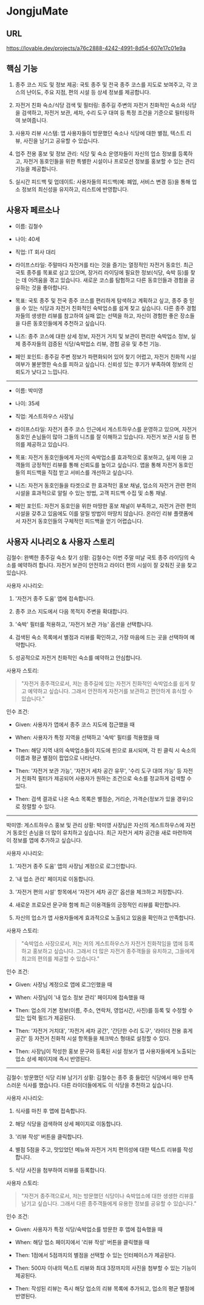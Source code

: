 # JongjuMate

## URL
https://lovable.dev/projects/a76c2888-4242-4991-8d54-607e17c01e9a

## 핵심 기능
1. 종주 코스 지도 및 정보 제공: 국토 종주 및 전국 종주 코스를 지도로 보여주고, 각 코스의 난이도, 주요 지점, 편의 시설 등 상세 정보를 제공합니다.

2. 자전거 친화 숙소/식당 검색 및 필터링: 종주길 주변의 자전거 친화적인 숙소와 식당을 검색하고, 자전거 보관, 세차, 수리 도구 대여 등 특정 조건을 기준으로 필터링하여 보여줍니다.

3. 사용자 리뷰 시스템: 앱 사용자들이 방문했던 숙소나 식당에 대한 별점, 텍스트 리뷰, 사진을 남기고 공유할 수 있습니다.

4. 업주 전용 홍보 및 정보 관리: 식당 및 숙소 운영자들이 자신의 업소 정보를 등록하고, 자전거 동호인들을 위한 특별한 시설이나 프로모션 정보를 홍보할 수 있는 관리 기능을 제공합니다.

5. 실시간 피드백 및 업데이트: 사용자들의 피드백(예: 폐업, 서비스 변경 등)을 통해 업소 정보의 최신성을 유지하고, 리스트에 반영합니다.

## 사용자 페르소나
- 이름: 김철수

- 나이: 40세

- 직업: IT 회사 대리

- 라이프스타일: 주말마다 자전거를 타는 것을 즐기는 열정적인 자전거 동호인. 최근 국토 종주를 목표로 삼고 있으며, 장거리 라이딩에 필요한 정보(식당, 숙박 등)를 찾는 데 어려움을 겪고 있습니다. 새로운 코스를 탐험하고 다른 동호인들과 경험을 공유하는 것을 좋아합니다.

- 목표: 국토 종주 및 전국 종주 코스를 편리하게 탐색하고 계획하고 싶고, 종주 중 믿을 수 있는 식당과 자전거 친화적인 숙박업소를 쉽게 찾고 싶습니다. 다른 종주 경험자들의 생생한 리뷰를 참고하여 실패 없는 선택을 하고, 자신이 경험한 좋은 장소들을 다른 동호인들에게 추천하고 싶습니다.

- 니즈: 종주 코스에 대한 상세 정보, 자전거 거치 및 보관이 편리한 숙박업소 정보, 실제 종주자들의 검증된 식당/숙박업소 리뷰, 경험 공유 및 추천 기능.

- 페인 포인트: 종주길 주변 정보가 파편화되어 있어 찾기 어렵고, 자전거 친화적 시설 여부가 불분명한 숙소를 피하고 싶습니다. 신뢰성 있는 후기가 부족하여 정보의 신뢰도가 낮다고 느낍니다.

---

- 이름: 박미영

- 나이: 35세

- 직업: 게스트하우스 사장님

- 라이프스타일: 자전거 종주 코스 인근에서 게스트하우스를 운영하고 있으며, 자전거 동호인 손님들이 많아 그들의 니즈를 잘 이해하고 있습니다. 자전거 보관 시설 등 편의를 제공하고 있습니다.

- 목표: 자전거 동호인들에게 자신의 숙박업소를 효과적으로 홍보하고, 실제 이용 고객들의 긍정적인 리뷰를 통해 신뢰도를 높이고 싶습니다. 앱을 통해 자전거 동호인들의 피드백을 직접 받고 서비스를 개선하고 싶습니다.

- 니즈: 자전거 동호인들을 타겟으로 한 효과적인 홍보 채널, 업소의 자전거 관련 편의 시설을 효과적으로 알릴 수 있는 방법, 고객 피드백 수집 및 소통 채널.

- 페인 포인트: 자전거 동호인을 위한 마땅한 홍보 채널이 부족하고, 자전거 관련 편의 시설을 갖추고 있음에도 이를 알릴 방법이 마땅치 않습니다. 온라인 리뷰 플랫폼에서 자전거 동호인들의 구체적인 피드백을 얻기 어렵습니다.

## 사용자 시나리오 & 사용자 스토리
김철수: 완벽한 종주길 숙소 찾기
상황: 김철수는 이번 주말 떠날 국토 종주 라이딩의 숙소를 예약하려 합니다. 자전거 보관이 안전하고 라이더 편의 시설이 잘 갖춰진 곳을 찾고 있습니다.

사용자 시나리오:

1. '자전거 종주 도움' 앱에 접속합니다.

2. 종주 코스 지도에서 다음 목적지 주변을 확대합니다.

3. '숙박' 필터를 적용하고, '자전거 보관 가능' 옵션을 선택합니다.

4. 검색된 숙소 목록에서 별점과 리뷰를 확인하고, 가장 마음에 드는 곳을 선택하여 예약합니다.

5. 성공적으로 자전거 친화적인 숙소를 예약하고 안심합니다.

사용자 스토리:

> "자전거 종주객으로서, 저는 종주길에 있는 자전거 친화적인 숙박업소를 쉽게 찾고 예약하고 싶습니다. 그래서 안전하게 자전거를 보관하고 편안하게 휴식할 수 있습니다."

인수 조건:

- Given: 사용자가 앱에서 종주 코스 지도에 접근했을 때

- When: 사용자가 특정 지역을 선택하고 '숙박' 필터를 적용했을 때

- Then: 해당 지역 내의 숙박업소들이 지도에 핀으로 표시되며, 각 핀 클릭 시 숙소의 이름과 평균 별점이 팝업으로 나타난다.

- Then: '자전거 보관 가능', '자전거 세차 공간 유무', '수리 도구 대여 가능' 등 자전거 친화적 필터가 제공되어 사용자가 원하는 조건으로 숙소를 정교하게 검색할 수 있다.

- Then: 검색 결과로 나온 숙소 목록은 별점순, 거리순, 가격순(정보가 있을 경우)으로 정렬할 수 있다.

---

박미영: 게스트하우스 홍보 및 관리
상황: 박미영 사장님은 자신의 게스트하우스에 자전거 동호인 손님을 더 많이 유치하고 싶습니다. 최근 자전거 세차 공간을 새로 마련하여 이 정보를 앱에 추가하고 싶습니다.

사용자 시나리오:

1. '자전거 종주 도움' 앱의 사장님 계정으로 로그인합니다.

2. '내 업소 관리' 페이지로 이동합니다.

3. '자전거 편의 시설' 항목에서 '자전거 세차 공간' 옵션을 체크하고 저장합니다.

4. 새로운 프로모션 문구와 함께 최근 이용객들의 긍정적인 리뷰를 확인합니다.

5. 자신의 업소가 앱 사용자들에게 효과적으로 노출되고 있음을 확인하고 만족합니다.

사용자 스토리:

> "숙박업소 사장으로서, 저는 저의 게스트하우스가 자전거 친화적임을 앱에 등록하고 홍보하고 싶습니다. 그래서 더 많은 자전거 종주객들을 유치하고, 그들에게 최고의 편의를 제공할 수 있습니다."

인수 조건:

- Given: 사장님 계정으로 앱에 로그인했을 때

- When: 사장님이 '내 업소 정보 관리' 페이지에 접속했을 때

- Then: 업소의 기본 정보(이름, 주소, 연락처, 영업시간, 사진)를 등록 및 수정할 수 있는 입력 필드가 제공된다.

- Then: '자전거 거치대', '자전거 세차 공간', '간단한 수리 도구', '라이더 전용 휴게 공간' 등 자전거 친화적 시설 항목들을 체크박스 형태로 설정할 수 있다.

- Then: 사장님이 작성한 홍보 문구와 등록된 시설 정보가 앱 사용자들에게 노출되는 업소 상세 페이지에 즉시 반영된다.

---

김철수: 방문했던 식당 리뷰 남기기
상황: 김철수는 종주 중 들렀던 식당에서 매우 만족스러운 식사를 했습니다. 다른 라이더들에게도 이 식당을 추천하고 싶습니다.

사용자 시나리오:

1. 식사를 마친 후 앱에 접속합니다.

2. 해당 식당을 검색하여 상세 페이지로 이동합니다.

3. '리뷰 작성' 버튼을 클릭합니다.

4. 별점 5점을 주고, 맛있었던 메뉴와 자전거 거치 편의성에 대한 텍스트 리뷰를 작성합니다.

5. 식당 사진을 첨부하여 리뷰를 등록합니다.

사용자 스토리:

> "자전거 종주객으로서, 저는 방문했던 식당이나 숙박업소에 대한 생생한 리뷰를 남기고 싶습니다. 그래서 다른 종주객들에게 유용한 정보를 공유할 수 있습니다."

인수 조건:

- Given: 사용자가 특정 식당/숙박업소를 방문한 후 앱에 접속했을 때

- When: 해당 업소 페이지에서 '리뷰 작성' 버튼을 클릭했을 때

- Then: 1점에서 5점까지의 별점을 선택할 수 있는 인터페이스가 제공된다.

- Then: 500자 이내의 텍스트 리뷰와 최대 3장까지의 사진을 첨부할 수 있는 기능이 제공된다.

- Then: 작성된 리뷰는 즉시 해당 업소의 리뷰 목록에 추가되고, 업소의 평균 별점에 반영된다.